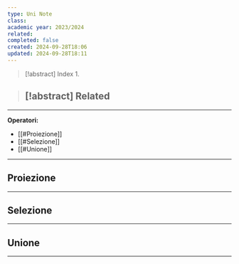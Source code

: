 ```yaml
---
type: Uni Note
class: 
academic year: 2023/2024
related: 
completed: false
created: 2024-09-28T18:06
updated: 2024-09-28T18:11
---
```

>[!abstract] Index
>1. 

>[!abstract] Related
>- 

---
**Operatori:**
- [[#Proiezione]]
- [[#Selezione]]
- [[#Unione]]

---
## Proiezione


---
## Selezione


---
## Unione


---



